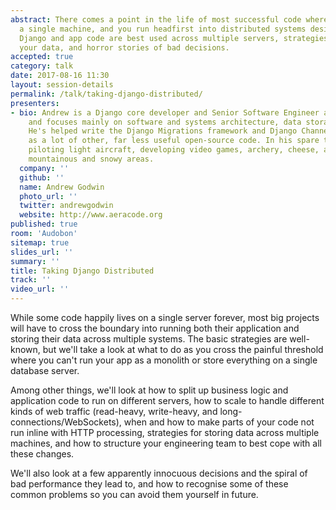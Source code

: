 ```yaml
---
abstract: There comes a point in the life of most successful code where you've outgrown
  a single machine, and you run headfirst into distributed systems design. Learn how
  Django and app code are best used across multiple servers, strategies to best handle
  your data, and horror stories of bad decisions.
accepted: true
category: talk
date: 2017-08-16 11:30
layout: session-details
permalink: /talk/taking-django-distributed/
presenters:
- bio: Andrew is a Django core developer and Senior Software Engineer at Eventbrite,
    and focuses mainly on software and systems architecture, data storage, and deployment.
    He's helped write the Django Migrations framework and Django Channels, as well
    as a lot of other, far less useful open-source code. In his spare time, he enjoys
    piloting light aircraft, developing video games, archery, cheese, and visiting
    mountainous and snowy areas.
  company: ''
  github: ''
  name: Andrew Godwin
  photo_url: ''
  twitter: andrewgodwin
  website: http://www.aeracode.org
published: true
room: 'Audobon'
sitemap: true
slides_url: ''
summary: ''
title: Taking Django Distributed
track: ''
video_url: ''
---
```


While some code happily lives on a single server forever, most big projects will have to cross the boundary into running both their application and storing their data across multiple systems. The basic strategies are well-known, but we'll take a look at what to do as you cross the painful threshold where you can't run your app as a monolith or store everything on a single database server.

Among other things, we'll look at how to split up business logic and application code to run on different servers, how to scale to handle different kinds of web traffic (read-heavy, write-heavy, and long-connections/WebSockets), when and how to make parts of your code not run inline with HTTP processing, strategies for storing data across multiple machines, and how to structure your engineering team to best cope with all these changes.

We'll also look at a few apparently innocuous decisions and the spiral of bad performance they lead to, and how to recognise some of these common problems so you can avoid them yourself in future.
